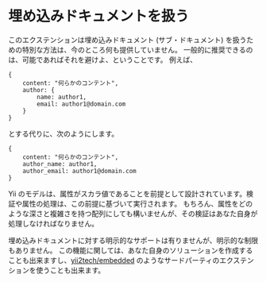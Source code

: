 埋め込みドキュメントを扱う
==========================

このエクステンションは埋め込みドキュメント (サブ・ドキュメント) を扱うための特別な方法は、今のところ何も提供していません。
一般的に推奨できるのは、可能であればそれを避けよ、ということです。
例えば、

```
{
    content: "何らかのコンテント",
    author: {
        name: author1,
        email: author1@domain.com
    }
}
```

とする代りに、次のようにします。

```
{
    content: "何らかのコンテント",
    author_name: author1,
    author_email: author1@domain.com
}
```

Yii のモデルは、属性がスカラ値であることを前提として設計されています。検証や属性の処理は、この前提に基づいて実行されます。
もちろん、属性をどのような深さと複雑さを持つ配列にしても構いませんが、その検証はあなた自身が処理しなければなりません。

埋め込みドキュメントに対する明示的なサポートは有りませんが、明示的な制限もありません。
この機能に関しては、あなた自身のソリューションを作成することも出来ますし、[yii2tech/embedded](https://github.com/yii2tech/embedded) 
のようなサードパーティのエクステンションを使うことも出来ます。
